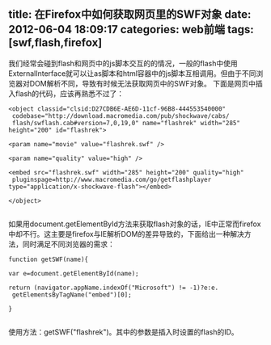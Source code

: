 title: 在Firefox中如何获取网页里的SWF对象
date: 2012-06-04 18:09:17
categories: web前端
tags: [swf,flash,firefox]
---
我们经常会碰到flash和网页中的js脚本交互的的情况，一般的flash中使用ExternalInterface就可以让as脚本和html容器中的js脚本互相调用。但由于不同浏览器对DOM解析不同，导致有时候无法获取网页中的SWF对象。
下面是网页中插入flash的代码，应该再熟悉不过了：
```
<object classid="clsid:D27CDB6E-AE6D-11cf-96B8-444553540000"
 codebase="http://download.macromedia.com/pub/shockwave/cabs/
 flash/swflash.cab#version=7,0,19,0" name="flashrek" width="285" height="200" id="flashrek">

<param name="movie" value="flashrek.swf" />

<param name="quality" value="high" />

<embed src="flashrek.swf" width="285" height="200" quality="high"
 pluginspage=http://www.macromedia.com/go/getflashplayer type="application/x-shockwave-flash"></embed>

</object>


```

如果用document.getElementById方法来获取flash对象的话，IE中正常而firefox中却不行。这主要是firefox与IE解析DOM的差异导致的，下面给出一种解决方法，同时满足不同浏览器的需求：

```
function getSWF(name){

var e=document.getElementById(name);

return (navigator.appName.indexOf("Microsoft") != -1)?e:e.
 getElementsByTagName("embed")[0];

}


```

使用方法：getSWF("flashrek")。其中的参数是插入时设置的flash的ID。
